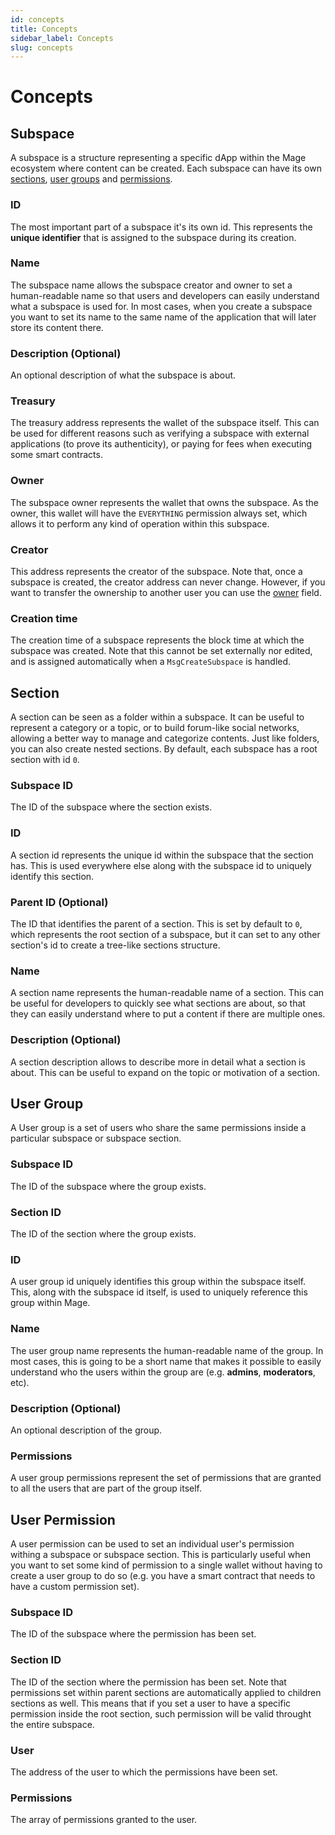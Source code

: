 ```yaml
---
id: concepts
title: Concepts
sidebar_label: Concepts
slug: concepts
---
```


# Concepts

## Subspace
A subspace is a structure representing a specific dApp within the Mage ecosystem where content can be created.
Each subspace can have its own [sections](#section), [user groups](#user-group) and [permissions](#user-permission).

### ID
The most important part of a subspace it's its own id. This represents the **unique identifier** that is assigned to the subspace during its creation. 

### Name
The subspace name allows the subspace creator and owner to set a human-readable name so that users and developers can easily understand what a subspace is used for. In most cases, when you create a subspace you want to set its name to the same name of the application that will later store its content there. 

### Description (Optional)
An optional description of what the subspace is about.

### Treasury
The treasury address represents the wallet of the subspace itself. This can be used for different reasons such as verifying a subspace with external applications (to prove its authenticity), or paying for fees when executing some smart contracts. 

### Owner
The subspace owner represents the wallet that owns the subspace. As the owner, this wallet will have the `EVERYTHING` permission always set, which allows it to perform any kind of operation within this subspace.

### Creator
This address represents the creator of the subspace. Note that, once a subspace is created, the creator address can never change. However, if you want to transfer the ownership to another user you can use the [owner](#owner) field. 

### Creation time
The creation time of a subspace represents the block time at which the subspace was created. Note that this cannot be set externally nor edited, and is assigned automatically when a `MsgCreateSubspace` is handled.

## Section
A section can be seen as a folder within a subspace. It can be useful to represent a category or a topic, or to build
forum-like social networks, allowing a better way to manage and categorize contents. Just like folders, you can also create nested sections.
By default, each subspace has a root section with id `0`.

### Subspace ID
The ID of the subspace where the section exists.

### ID
A section id represents the unique id within the subspace that the section has. This is used everywhere else along with the subspace id to uniquely identify this section.

### Parent ID (Optional)
The ID that identifies the parent of a section. This is set by default to `0`, which represents the root section of a subspace, but it can set to any other section's id to create a tree-like sections structure.

### Name
A section name represents the human-readable name of a section. This can be useful for developers to quickly see what sections are about, so that they can easily understand where to put a content if there are multiple ones.

### Description (Optional)
A section description allows to describe more in detail what a section is about. This can be useful to expand on the topic or motivation of a section.

## User Group
A User group is a set of users who share the same permissions inside a particular subspace or subspace section.

### Subspace ID
The ID of the subspace where the group exists.

### Section ID
The ID of the section where the group exists.

### ID
A user group id uniquely identifies this group within the subspace itself. This, along with the subspace id itself, is used to uniquely reference this group within Mage.

### Name
The user group name represents the human-readable name of the group. In most cases, this is going to be a short name that makes it possible to easily understand who the users within the group are (e.g. __admins__, __moderators__, etc).

### Description (Optional)
An optional description of the group.

### Permissions
A user group permissions represent the set of permissions that are granted to all the users that are part of the group itself.

## User Permission
A user permission can be used to set an individual user's permission withing a subspace or subspace section. This is particularly useful when you want to set some kind of permission to a single wallet without having to create a user group to do so (e.g. you have a smart contract that needs to have a custom permission set). 

### Subspace ID
The ID of the subspace where the permission has been set.

### Section ID
The ID of the section where the permission has been set. Note that permissions set within parent sections are automatically applied to children sections as well. This means that if you set a user to have a specific permission inside the root section, such permission will be valid throught the entire subspace.

### User
The address of the user to which the permissions have been set.

### Permissions
The array of permissions granted to the user.
